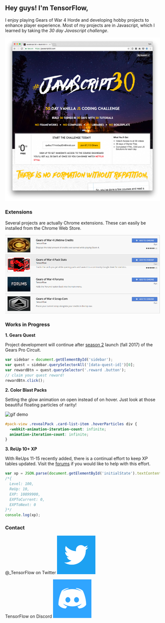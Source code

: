 ## Hey guys! I'm TensorFlow,

I enjoy playing Gears of War 4 Horde and developing hobby projects to enhance player experience. Most of my projects are in Javascript, which I learned by taking the _30 day Javascript challenge_.

[![Javascript30](https://github.com/TheanosLearning/TheanosLearning.github.io/raw/master/images/Js30Challenge.png)](https://javascript30.com)

### Extensions

Several projects are actually Chrome extensions. These can easily be installed from the Chrome Web Store.

[![Chrome Extensions](https://github.com/TheanosLearning/TheanosLearning.github.io/raw/master/images/ChromeExtensions.png)](https://chrome.google.com/webstore/search/gears%20of%20war%204?utm_source=chrome-ntp-icon&_feature=free&_category=ext/14-fun)

### Works in Progress

**1. Gears Quest**

Project development will continue after [season 2](https://gearsofwar.com/en-us/community/news/announcing-gears-pro-circuit-season-2) launch (fall 2017) of the Gears Pro Circuit.

```javascript
var sidebar = document.getElementById('sidebar');
var quest = sidebar.querySelectorAll('[data-quest-id]')[0];
var rewardBtn = quest.querySelector('.reward .button');
// claim your quest reward!
rewardBtn.click();
```
  
**2. Color Blast Packs**

Setting the glow animation on open instead of on hover. Just look at those beautiful floating particles of rarity!

![gif demo](https://media.giphy.com/media/QLen4sArKARjO/giphy.gif)

```css
#pack-view .revealPack .card-list-item .hoverParticles div {
  -webkit-animation-iteration-count: infinite;
  animation-iteration-count: infinite;
}
```

**3. ReUp 10+ XP**

With ReUps 11-15 recently added, there is a continual effort to keep XP tables updated. Visit the [forums](https://gearsofwar.com/en-us/forums/e9b54fc61eb74ad783d533ca502b0132/threads/re-up-10-i-need-your-help/7dbfff35-ba75-451a-802b-ef1f540018e3/posts) if you would like to help with this effort.

```javascript
var xp = JSON.parse(document.getElementById('initialState').textContent).versus.ExperienceStats.Stats[0];
/*{
  Level: 100,
  ReUp: 10,
  EXP: 10899900,
  EXPToCurrent: 0,
  EXPToNext: 0
}*/
console.log(xp);
```

### Contact

@_TensorFlow on Twitter
[![Twitter](https://github.com/TheanosLearning/TheanosLearning.github.io/raw/master/images/TwitterIcon.png)](https://twitter.com/_TensorFlow)

TensorFlow on Discord
[![DiscordApp](https://github.com/TheanosLearning/TheanosLearning.github.io/raw/master/images/DiscordIcon.png)](https://discord.gg/NvjBC7E)
